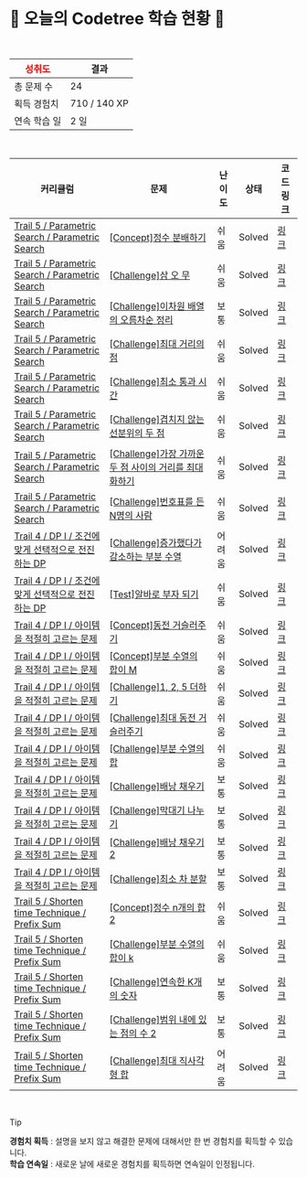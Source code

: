 # 🌲 오늘의 Codetree 학습 현황 🌲

<br />

| <span style="color:red;display:block;text-align:center;"> **성취도**</span> | 결과 |
|---|---|
| 총 문제 수 | 24 |
| 획득 경험치 | 710 / 140 XP |
| 연속 학습 일 | 2 일 |

<br />

|커리큘럼|문제|난이도|상태|코드 링크|
|---|---|---|---|---|
|[Trail 5 / Parametric Search / Parametric Search](https://www.codetree.ai/trail-info/intermediate-mid/)|[[Concept]정수 분배하기](https://www.codetree.ai/trails/complete/curated-cards/intro-distributing-integers/)|쉬움|Solved|[링크](https://github.com/LeeSY99/algo-studyy/blob/main/250808/%EC%A0%95%EC%88%98%20%EB%B6%84%EB%B0%B0%ED%95%98%EA%B8%B0/distributing-integers.py)|
|[Trail 5 / Parametric Search / Parametric Search](https://www.codetree.ai/trail-info/intermediate-mid/)|[[Challenge]삼 오 무](https://www.codetree.ai/trails/complete/curated-cards/challenge-three-five-moo/)|쉬움|Solved|[링크](https://github.com/LeeSY99/algo-studyy/blob/main/250808/%EC%82%BC%20%EC%98%A4%20%EB%AC%B4/three-five-moo.py)|
|[Trail 5 / Parametric Search / Parametric Search](https://www.codetree.ai/trail-info/intermediate-mid/)|[[Challenge]이차원 배열의 오름차순 정리](https://www.codetree.ai/trails/complete/curated-cards/challenge-ascending-order-of-two-dimensional-array/)|보통|Solved|[링크](https://github.com/LeeSY99/algo-studyy/blob/main/250808/%EC%9D%B4%EC%B0%A8%EC%9B%90%20%EB%B0%B0%EC%97%B4%EC%9D%98%20%EC%98%A4%EB%A6%84%EC%B0%A8%EC%88%9C%20%EC%A0%95%EB%A6%AC/ascending-order-of-two-dimensional-array.py)|
|[Trail 5 / Parametric Search / Parametric Search](https://www.codetree.ai/trail-info/intermediate-mid/)|[[Challenge]최대 거리의 점](https://www.codetree.ai/trails/complete/curated-cards/challenge-maximum-distance-point/)|쉬움|Solved|[링크](https://github.com/LeeSY99/algo-studyy/blob/main/250808/%EC%B5%9C%EB%8C%80%20%EA%B1%B0%EB%A6%AC%EC%9D%98%20%EC%A0%90/maximum-distance-point.py)|
|[Trail 5 / Parametric Search / Parametric Search](https://www.codetree.ai/trail-info/intermediate-mid/)|[[Challenge]최소 통과 시간](https://www.codetree.ai/trails/complete/curated-cards/challenge-minimum-transit-time/)|쉬움|Solved|[링크](https://github.com/LeeSY99/algo-studyy/blob/main/250808/%EC%B5%9C%EC%86%8C%20%ED%86%B5%EA%B3%BC%20%EC%8B%9C%EA%B0%84/minimum-transit-time.py)|
|[Trail 5 / Parametric Search / Parametric Search](https://www.codetree.ai/trail-info/intermediate-mid/)|[[Challenge]겹치지 않는 선분위의 두 점](https://www.codetree.ai/trails/complete/curated-cards/challenge-two-points-of-the-line-that-dont-overlap/)|쉬움|Solved|[링크](https://github.com/LeeSY99/algo-studyy/blob/main/250808/%EA%B2%B9%EC%B9%98%EC%A7%80%20%EC%95%8A%EB%8A%94%20%EC%84%A0%EB%B6%84%EC%9C%84%EC%9D%98%20%EB%91%90%20%EC%A0%90/two-points-of-the-line-that-dont-overlap.py)|
|[Trail 5 / Parametric Search / Parametric Search](https://www.codetree.ai/trail-info/intermediate-mid/)|[[Challenge]가장 가까운 두 점 사이의 거리를 최대화하기](https://www.codetree.ai/trails/complete/curated-cards/challenge-maximize-dist-of-nearest-points/)|쉬움|Solved|[링크](https://github.com/LeeSY99/algo-studyy/blob/main/250808/%EA%B0%80%EC%9E%A5%20%EA%B0%80%EA%B9%8C%EC%9A%B4%20%EB%91%90%20%EC%A0%90%20%EC%82%AC%EC%9D%B4%EC%9D%98%20%EA%B1%B0%EB%A6%AC%EB%A5%BC%20%EC%B5%9C%EB%8C%80%ED%99%94%ED%95%98%EA%B8%B0/maximize-dist-of-nearest-points.py)|
|[Trail 5 / Parametric Search / Parametric Search](https://www.codetree.ai/trail-info/intermediate-mid/)|[[Challenge]번호표를 든 N명의 사람](https://www.codetree.ai/trails/complete/curated-cards/challenge-n-people-with-numbers/)|쉬움|Solved|[링크](https://github.com/LeeSY99/algo-studyy/blob/main/250808/%EB%B2%88%ED%98%B8%ED%91%9C%EB%A5%BC%20%EB%93%A0%20N%EB%AA%85%EC%9D%98%20%EC%82%AC%EB%9E%8C/n-people-with-numbers.py)|
|[Trail 4 / DP I / 조건에 맞게 선택적으로 전진하는 DP](https://www.codetree.ai/trail-info/intermediate-low/)|[[Challenge]증가했다가 감소하는 부분 수열](https://www.codetree.ai/trails/complete/curated-cards/challenge-increasing-and-descreasing-subsequence/)|어려움|Solved|[링크](https://github.com/LeeSY99/algo-studyy/blob/main/250808/%EC%A6%9D%EA%B0%80%ED%96%88%EB%8B%A4%EA%B0%80%20%EA%B0%90%EC%86%8C%ED%95%98%EB%8A%94%20%EB%B6%80%EB%B6%84%20%EC%88%98%EC%97%B4/increasing-and-descreasing-subsequence.py)|
|[Trail 4 / DP I / 조건에 맞게 선택적으로 전진하는 DP](https://www.codetree.ai/trail-info/intermediate-low/)|[[Test]알바로 부자 되기](https://www.codetree.ai/trails/complete/curated-cards/test-being-rich-by-working-part-time/)|쉬움|Solved|[링크](https://github.com/LeeSY99/algo-studyy/blob/main/250808/%EC%95%8C%EB%B0%94%EB%A1%9C%20%EB%B6%80%EC%9E%90%20%EB%90%98%EA%B8%B0/being-rich-by-working-part-time.py)|
|[Trail 4 / DP I / 아이템을 적절히 고르는 문제](https://www.codetree.ai/trail-info/intermediate-low/)|[[Concept]동전 거슬러주기](https://www.codetree.ai/trails/complete/curated-cards/intro-coin-change/)|쉬움|Solved|[링크](https://github.com/LeeSY99/algo-studyy/blob/main/250808/%EB%8F%99%EC%A0%84%20%EA%B1%B0%EC%8A%AC%EB%9F%AC%EC%A3%BC%EA%B8%B0/coin-change.py)|
|[Trail 4 / DP I / 아이템을 적절히 고르는 문제](https://www.codetree.ai/trail-info/intermediate-low/)|[[Concept]부분 수열의 합이 M](https://www.codetree.ai/trails/complete/curated-cards/intro-the-sum-of-the-subsequences-is-m/)|쉬움|Solved|[링크](https://github.com/LeeSY99/algo-studyy/blob/main/250808/%EB%B6%80%EB%B6%84%20%EC%88%98%EC%97%B4%EC%9D%98%20%ED%95%A9%EC%9D%B4%20M/the-sum-of-the-subsequences-is-m.py)|
|[Trail 4 / DP I / 아이템을 적절히 고르는 문제](https://www.codetree.ai/trail-info/intermediate-low/)|[[Challenge]1, 2, 5 더하기](https://www.codetree.ai/trails/complete/curated-cards/challenge-1-2-5-plus/)|쉬움|Solved|[링크](https://github.com/LeeSY99/algo-studyy/blob/main/250808/1%2C%202%2C%205%20%EB%8D%94%ED%95%98%EA%B8%B0/1-2-5-plus.py)|
|[Trail 4 / DP I / 아이템을 적절히 고르는 문제](https://www.codetree.ai/trail-info/intermediate-low/)|[[Challenge]최대 동전 거슬러주기](https://www.codetree.ai/trails/complete/curated-cards/challenge-max-coin-change/)|쉬움|Solved|[링크](https://github.com/LeeSY99/algo-studyy/blob/main/250808/%EC%B5%9C%EB%8C%80%20%EB%8F%99%EC%A0%84%20%EA%B1%B0%EC%8A%AC%EB%9F%AC%EC%A3%BC%EA%B8%B0/max-coin-change.py)|
|[Trail 4 / DP I / 아이템을 적절히 고르는 문제](https://www.codetree.ai/trail-info/intermediate-low/)|[[Challenge]부분 수열의 합](https://www.codetree.ai/trails/complete/curated-cards/challenge-the-sum-of-the-subsequences/)|쉬움|Solved|[링크](https://github.com/LeeSY99/algo-studyy/blob/main/250808/%EB%B6%80%EB%B6%84%20%EC%88%98%EC%97%B4%EC%9D%98%20%ED%95%A9/the-sum-of-the-subsequences.py)|
|[Trail 4 / DP I / 아이템을 적절히 고르는 문제](https://www.codetree.ai/trail-info/intermediate-low/)|[[Challenge]배낭 채우기](https://www.codetree.ai/trails/complete/curated-cards/challenge-knapsack/)|보통|Solved|[링크](https://github.com/LeeSY99/algo-studyy/blob/main/250808/%EB%B0%B0%EB%82%AD%20%EC%B1%84%EC%9A%B0%EA%B8%B0/knapsack.py)|
|[Trail 4 / DP I / 아이템을 적절히 고르는 문제](https://www.codetree.ai/trail-info/intermediate-low/)|[[Challenge]막대기 나누기](https://www.codetree.ai/trails/complete/curated-cards/challenge-rod-cutting/)|보통|Solved|[링크](https://github.com/LeeSY99/algo-studyy/blob/main/250808/%EB%A7%89%EB%8C%80%EA%B8%B0%20%EB%82%98%EB%88%84%EA%B8%B0/rod-cutting.py)|
|[Trail 4 / DP I / 아이템을 적절히 고르는 문제](https://www.codetree.ai/trail-info/intermediate-low/)|[[Challenge]배낭 채우기 2](https://www.codetree.ai/trails/complete/curated-cards/challenge-knapsack-2/)|보통|Solved|[링크](https://github.com/LeeSY99/algo-studyy/blob/main/250808/%EB%B0%B0%EB%82%AD%20%EC%B1%84%EC%9A%B0%EA%B8%B0%202/knapsack-2.py)|
|[Trail 4 / DP I / 아이템을 적절히 고르는 문제](https://www.codetree.ai/trail-info/intermediate-low/)|[[Challenge]최소 차 분할](https://www.codetree.ai/trails/complete/curated-cards/challenge-minimum-diff-partition/)|보통|Solved|[링크](https://github.com/LeeSY99/algo-studyy/blob/main/250808/%EC%B5%9C%EC%86%8C%20%EC%B0%A8%20%EB%B6%84%ED%95%A0/minimum-diff-partition.py)|
|[Trail 5 / Shorten time Technique / Prefix Sum](https://www.codetree.ai/trail-info/intermediate-mid/)|[[Concept]정수 n개의 합 2](https://www.codetree.ai/trails/complete/curated-cards/intro-sum-of-n-integers-2/)|쉬움|Solved|[링크](https://github.com/LeeSY99/algo-studyy/blob/main/250808/%EC%A0%95%EC%88%98%20N%EA%B0%9C%EC%9D%98%20%ED%95%A9%202/sum-of-n-integers-2.py)|
|[Trail 5 / Shorten time Technique / Prefix Sum](https://www.codetree.ai/trail-info/intermediate-mid/)|[[Challenge]부분 수열의 합이 k](https://www.codetree.ai/trails/complete/curated-cards/challenge-the-sum-of-the-subsequences-is-k/)|쉬움|Solved|[링크](https://github.com/LeeSY99/algo-studyy/blob/main/250808/%EB%B6%80%EB%B6%84%20%EC%88%98%EC%97%B4%EC%9D%98%20%ED%95%A9%EC%9D%B4%20K/the-sum-of-the-subsequences-is-k.py)|
|[Trail 5 / Shorten time Technique / Prefix Sum](https://www.codetree.ai/trail-info/intermediate-mid/)|[[Challenge]연속한 K개의 숫자](https://www.codetree.ai/trails/complete/curated-cards/challenge-k-numbers-in-a-row/)|보통|Solved|[링크](https://github.com/LeeSY99/algo-studyy/blob/main/250808/%EC%97%B0%EC%86%8D%ED%95%9C%20K%EA%B0%9C%EC%9D%98%20%EC%88%AB%EC%9E%90/k-numbers-in-a-row.py)|
|[Trail 5 / Shorten time Technique / Prefix Sum](https://www.codetree.ai/trail-info/intermediate-mid/)|[[Challenge]범위 내에 있는 점의 수 2](https://www.codetree.ai/trails/complete/curated-cards/challenge-the-number-of-points-within-the-range-2/)|보통|Solved|[링크](https://github.com/LeeSY99/algo-studyy/blob/main/250808/%EB%B2%94%EC%9C%84%20%EB%82%B4%EC%97%90%20%EC%9E%88%EB%8A%94%20%EC%A0%90%EC%9D%98%20%EC%88%98%202/the-number-of-points-within-the-range-2.py)|
|[Trail 5 / Shorten time Technique / Prefix Sum](https://www.codetree.ai/trail-info/intermediate-mid/)|[[Challenge]최대 직사각형 합](https://www.codetree.ai/trails/complete/curated-cards/challenge-max-rect-sum-in-grid/)|어려움|Solved|[링크](https://github.com/LeeSY99/algo-studyy/blob/main/250808/%EC%B5%9C%EB%8C%80%20%EC%A7%81%EC%82%AC%EA%B0%81%ED%98%95%20%ED%95%A9/max-rect-sum-in-grid.py)|


<br />

> [!TIP]
> **경험치 획득** : 설명을 보지 않고 해결한 문제에 대해서만 한 번 경험치를 획득할 수 있습니다.  
> **학습 연속일** : 새로운 날에 새로운 경험치를 획득하면 연속일이 인정됩니다.


